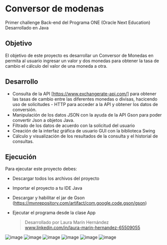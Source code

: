 # Conversor de modenas
Primer challenge Back-end del Programa ONE (Oracle Next Education)
Desarrollado en Java

## Objetivo
El objetivo de este proyecto es desarrollar un Conversor de Monedas en permita al usuario ingresar un valor y dos monedas para obtener la tasa de cambio el cálculo del valor de una moneda a otra.

## Desarrollo
* Consulta de la API [https://www.exchangerate-api.com/] para obtener las tasas de cambio entre las diferentes monedas o divisas, hacicendo uso de solicitudes - HTTP para acceder a la API y obtener los datos de conversión.
* Manipulación de los datos JSON con la ayuda de la API Gson para poder convertir Json a objetos Java.
* Filtrado de los datos de acuerdo con la solicitud del usuario
* Creación de la interfaz gráfica de usuario GUI con la biblioteca Swing
* Cálculo y visualización de los resultados de la consulta y el historial de consultas.

## Ejecución
Para ejecutar este proyecto debes:
* Descargar todos los archivos del proyecto
* Importar el proyecto a tu IDE Java
* Descargar y habilitar el jar de Gson (https://mvnrepository.com/artifact/com.google.code.gson/gson)
* Ejecutar el programa desde la clase App

  >Desarrollado por Laura Marín Hernández
  >www.linkedin.com/in/laura-marin-hernandez-65509055


![image](https://github.com/lauracmh/Conversor_modenas/assets/157854108/9c443bd5-ee58-4e69-a8e8-df03215d20d3)
![image](https://github.com/lauracmh/Conversor_modenas/assets/157854108/a4790220-457d-45d4-9daf-78af9a0a06ec)
![image](https://github.com/lauracmh/Conversor_modenas/assets/157854108/517bab0a-8a47-48b5-8e0d-9bcf673f986a)
![image](https://github.com/lauracmh/Conversor_modenas/assets/157854108/b51cf50e-c68f-4c57-a5b4-650cf393f643)
![image](https://github.com/lauracmh/Conversor_modenas/assets/157854108/ecacb33c-29d6-4f34-b69f-ed4e52654550)
![image](https://github.com/lauracmh/Conversor_modenas/assets/157854108/8728cde3-0727-4a62-8486-15b65e3c1ded)









  


